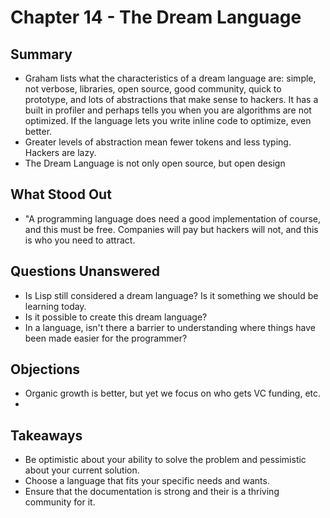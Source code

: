 # Chapter 14 - The Dream Language

## Summary
  
* Graham lists what the characteristics of a dream language are: simple, not
  verbose, libraries, open source, good community, quick to prototype, and lots
  of abstractions that make sense to hackers. It has a built in profiler and
  perhaps tells you when you are algorithms are not optimized. If the language
  lets you write inline code to optimize, even better.
* Greater levels of abstraction mean fewer tokens and less typing. Hackers are lazy.
* The Dream Language is not only open source, but open design

## What Stood Out

* "A programming language does need a good implementation of course, and this must be free. Companies will pay but hackers will not, and this is who you need to attract.

## Questions Unanswered

* Is Lisp still considered a dream language? Is it something we should be learning today.
* Is it possible to create this dream language?
* In a language, isn't there a barrier to understanding where things have been made easier for the programmer?

## Objections

* Organic growth is better, but yet we focus on who gets VC funding, etc.
* 

## Takeaways

* Be optimistic about your ability to solve the problem and pessimistic about your current solution.
* Choose a language that fits your specific needs and wants.
* Ensure that the documentation is strong and their is a thriving community for it.